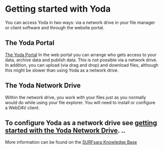# Getting started with Yoda
You can access Yoda in two ways: via a network drive in your file manager or client software and through the website portal.

## The Yoda Portal
[The Yoda Portal](getting-started-portal.html) In the web portal you can arrange who gets access to your data, 
archive data and publish data. This is not possible via a network drive. In addition, you can upload (via drag and drop)
and download files, although this might be slower than using Yoda as a network drive.

## The Yoda Network Drive
Within the network drive, you work with your files just as you normally would do while using your file explorer. 
You will need to install or configure a WebDAV client.

To configure Yoda as a network drive see [getting started with the Yoda Network Drive](getting-started-drive.html).
..
---
More information can be found on the [SURFsara Knowledge Base](https://servicedesk.surfsara.nl/wiki/display/WIKI/Yoda+Hosting)